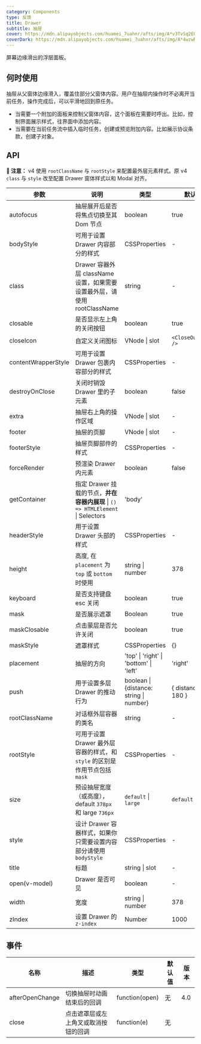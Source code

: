 ```yaml
---
category: Components
type: 反馈
title: Drawer
subtitle: 抽屉
cover: https://mdn.alipayobjects.com/huamei_7uahnr/afts/img/A*v3TvSq2E0HAAAAAAAAAAAAAADrJ8AQ/original
coverDark: https://mdn.alipayobjects.com/huamei_7uahnr/afts/img/A*4wzwRIBLuqEAAAAAAAAAAAAADrJ8AQ/original
---
```


屏幕边缘滑出的浮层面板。

## 何时使用

抽屉从父窗体边缘滑入，覆盖住部分父窗体内容。用户在抽屉内操作时不必离开当前任务，操作完成后，可以平滑地回到原任务。

- 当需要一个附加的面板来控制父窗体内容，这个面板在需要时呼出。比如，控制界面展示样式，往界面中添加内容。
- 当需要在当前任务流中插入临时任务，创建或预览附加内容。比如展示协议条款，创建子对象。

## API

**🚨 注意：** v4 使用 `rootClassName` 与 `rootStyle` 来配置最外层元素样式。原 v4 `class` 与 `style` 改至配置 Drawer 窗体样式以和 Modal 对齐。

| 参数 | 说明 | 类型 | 默认值 | 版本 |
| --- | --- | --- | --- | --- |
| autofocus | 抽屉展开后是否将焦点切换至其 Dom 节点 | boolean | true | 3.0.0 |
| bodyStyle | 可用于设置 Drawer 内容部分的样式 | CSSProperties | - |  |
| class | Drawer 容器外层 className 设置，如果需要设置最外层，请使用 rootClassName | string | - |  |
| closable | 是否显示左上角的关闭按钮 | boolean | true |  |
| closeIcon | 自定义关闭图标 | VNode \| slot | `<CloseOutlined />` | 3.0.0 |
| contentWrapperStyle | 可用于设置 Drawer 包裹内容部分的样式 | CSSProperties | - | 3.0.0 |
| destroyOnClose | 关闭时销毁 Drawer 里的子元素 | boolean | false |  |
| extra | 抽屉右上角的操作区域 | VNode \| slot | - | 3.0.0 |
| footer | 抽屉的页脚 | VNode \| slot | - | 3.0.0 |
| footerStyle | 抽屉页脚部件的样式 | CSSProperties | - | 3.0.0 |
| forceRender | 预渲染 Drawer 内元素 | boolean | false | 3.0.0 |
| getContainer | 指定 Drawer 挂载的节点，**并在容器内展现** \| `() => HTMLElement` \| Selectors | 'body' |  |
| headerStyle | 用于设置 Drawer 头部的样式 | CSSProperties | - | 3.0.0 |
| height | 高度, 在 `placement` 为 `top` 或 `bottom` 时使用 | string \| number | 378 |  |
| keyboard | 是否支持键盘 esc 关闭 | boolean | true |  |
| mask | 是否展示遮罩 | Boolean | true |  |
| maskClosable | 点击蒙层是否允许关闭 | boolean | true |  |
| maskStyle | 遮罩样式 | CSSProperties | {} |  |
| placement | 抽屉的方向 | 'top' \| 'right' \| 'bottom' \| 'left' | 'right' |  |
| push | 用于设置多层 Drawer 的推动行为 | boolean \| {distance: string \| number} | { distance: 180 } | 3.0.0 |
| rootClassName | 对话框外层容器的类名 | string | - | 4.0 |
| rootStyle | 可用于设置 Drawer 最外层容器的样式，和 `style` 的区别是作用节点包括 `mask` | CSSProperties | - | 4.0 |
| size | 预设抽屉宽度（或高度），default `378px` 和 large `736px` | `default` \| `large` | `default` | 3.0.0 |
| style | 设计 Drawer 容器样式，如果你只需要设置内容部分请使用 `bodyStyle` | CSSProperties | - |  |
| title | 标题 | string \| slot | - |  |
| open(v-model) | Drawer 是否可见 | boolean | - | 4.0 |
| width | 宽度 | string \| number | 378 |  |
| zIndex | 设置 Drawer 的 `z-index` | Number | 1000 |  |

## 事件

| 名称            | 描述                                 | 类型           | 默认值 | 版本 |
| --------------- | ------------------------------------ | -------------- | ------ | ---- |
| afterOpenChange | 切换抽屉时动画结束后的回调           | function(open) | 无     | 4.0  |
| close           | 点击遮罩层或左上角叉或取消按钮的回调 | function(e)    | 无     |      |
